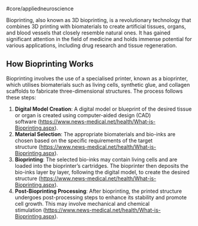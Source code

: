 #core/appliedneuroscience

Bioprinting, also known as 3D bioprinting, is a revolutionary technology that combines 3D printing with biomaterials to create artificial tissues, organs, and blood vessels that closely resemble natural ones. It has gained significant attention in the field of medicine and holds immense potential for various applications, including drug research and tissue regeneration.

## How Bioprinting Works

Bioprinting involves the use of a specialised printer, known as a bioprinter, which utilises biomaterials such as living cells, synthetic glue, and collagen scaffolds to fabricate three-dimensional structures. The process follows these steps:

1. **Digital Model Creation**: A digital model or blueprint of the desired tissue or organ is created using computer-aided design (CAD) software (<https://www.news-medical.net/health/What-is-Bioprinting.aspx>).
2. **Material Selection**: The appropriate biomaterials and bio-inks are chosen based on the specific requirements of the target structure (<https://www.news-medical.net/health/What-is-Bioprinting.aspx>).
3. **Bioprinting**: The selected bio-inks may contain living cells and are loaded into the bioprinter’s cartridges. The bioprinter then deposits the bio-inks layer by layer, following the digital model, to create the desired structure (<https://www.news-medical.net/health/What-is-Bioprinting.aspx>).
4. **Post-Bioprinting Processing**: After bioprinting, the printed structure undergoes post-processing steps to enhance its stability and promote cell growth. This may involve mechanical and chemical stimulation (<https://www.news-medical.net/health/What-is-Bioprinting.aspx>).
